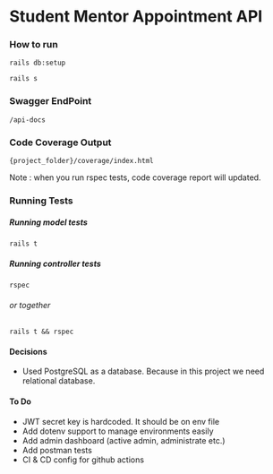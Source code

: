 
# Student Mentor Appointment API

### How to run

```
rails db:setup
```

 ```
rails s
```

### Swagger EndPoint

```
/api-docs
```  

### Code Coverage Output
```
{project_folder}/coverage/index.html
``` 
Note : when you run rspec tests, code coverage report will updated.

### Running Tests

##### Running model tests

```
rails t
```

##### Running controller tests

```
rspec
```

###### or together

```
rails t && rspec
```

#### Decisions

- Used PostgreSQL as a database. Because in this project we need relational database.

#### To Do

- JWT secret key is hardcoded. It should be on env file
- Add dotenv support to manage environments easily
- Add admin dashboard (active admin, administrate etc.)
- Add postman tests
- CI & CD config for github actions
